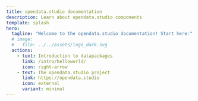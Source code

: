 ```yaml
---
title: opendata.studio documentation
description: Learn about opendata.studio components
template: splash
hero:
  tagline: "Welcome to the opendata.studio documentation! Start here:"
  # image:
  #   file: ../../assets/logo_dark.svg
  actions:
    - text: Introduction to datapackages
      link: /intro/helloworld/
      icon: right-arrow
    - text: The opendata.studio project
      link: https://opendata.studio
      icon: external
      variant: minimal
---
```

